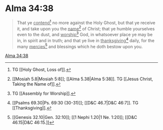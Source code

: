 # Alma 34:38

> That ye <u>contend</u>[^a] no more against the Holy Ghost, but that ye receive it, and take upon you the <u>name</u>[^b] of Christ; that ye humble yourselves even to the dust, and <u>worship</u>[^c] God, in whatsoever place ye may be in, in spirit and in truth; and that ye live in <u>thanksgiving</u>[^d] daily, for the many <u>mercies</u>[^e] and blessings which he doth bestow upon you.

[Alma 34:38](https://www.churchofjesuschrist.org/study/scriptures/bofm/alma/34?lang=eng&id=p38#p38)


[^a]: TG [[Holy Ghost, Loss of]].
[^b]: [[Mosiah 5.8|Mosiah 5:8]]; [[Alma 5.38|Alma 5:38]]. TG [[Jesus Christ, Taking the Name of]].
[^c]: TG [[Assembly for Worship]].
[^d]: [[Psalms 69.30|Ps. 69:30 (30-31)]]; [[D&C 46.7|D&C 46:7]]. TG [[Thanksgiving]].
[^e]: [[Genesis 32.10|Gen. 32:10]]; [[1 Nephi 1.20|1 Ne. 1:20]]; [[D&C 46.15|D&C 46:15.]]

